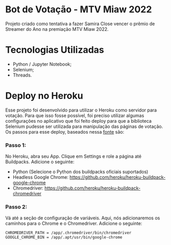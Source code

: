 # Bot de Votação - MTV Miaw 2022
Projeto criado como tentativa a fazer Samira Close vencer o prêmio de Streamer do Ano na premiação MTV Miaw 2022.


# Tecnologias Utilizadas
- Python / Jupyter Notebook;
- Selenium;
- Threads.


# Deploy no Heroku
Esse projeto foi desenvolvido para utilizar o Heroku como servidor para votação. Para que isso fosse possível, foi preciso utilizar algumas configurações no aplicativo que foi feito deploy para que a biblioteca Selenium pudesse ser utilizada para manipulação das páginas de votação. Os passos para esse deploy, baseados nessa [fonte](https://www.andressevilla.com/running-chromedriver-with-python-selenium-on-heroku/) são:


### Passo 1:
No Heroku, abra seu App. Clique em Settings e role a página até Buildpacks. Adicione o seguinte:

- Python (Selecione o Python dos buildpacks oficiais suportados)
- Headless Google Chrome: https://github.com/heroku/heroku-buildpack-google-chrome
- Chromedriver: https://github.com/heroku/heroku-buildpack-chromedriver

### Passo 2:
Vá até a seção de configuração de variáveis. Aqui, nós adicionaremos os caminhos para o Chrome e o Chromedriver. Adicione o seguinte:

```
CHROMEDRIVER_PATH = /app/.chromedriver/bin/chromedriver
GOOGLE_CHROME_BIN = /app/.apt/usr/bin/google-chrome
```